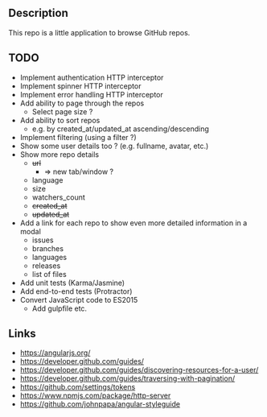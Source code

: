 ## Description

This repo is a little application to browse GitHub repos.

## TODO

* Implement authentication HTTP interceptor
* Implement spinner HTTP interceptor
* Implement error handling HTTP interceptor
* Add ability to page through the repos
    * Select page size ?
* Add ability to sort repos
    * e.g. by created_at/updated_at ascending/descending
* Implement filtering (using a filter ?)
* Show some user details too ? (e.g. fullname, avatar, etc.)
* Show more repo details
    * ~~url~~
        * => new tab/window ?
    * language
    * size
    * watchers_count
    * ~~created_at~~
    * ~~updated_at~~
* Add a link for each repo to show even more detailed information in a modal
    * issues
    * branches
    * languages
    * releases
    * list of files
* Add unit tests (Karma/Jasmine)
* Add end-to-end tests (Protractor)
* Convert JavaScript code to ES2015
    * Add gulpfile etc.

## Links

* https://angularjs.org/
* https://developer.github.com/guides/
* https://developer.github.com/guides/discovering-resources-for-a-user/
* https://developer.github.com/guides/traversing-with-pagination/
* https://github.com/settings/tokens
* https://www.npmjs.com/package/http-server
* https://github.com/johnpapa/angular-styleguide
